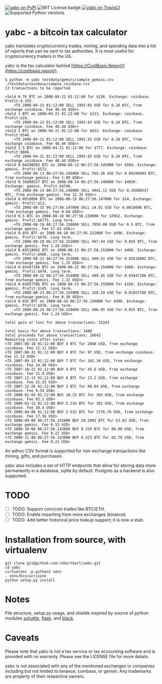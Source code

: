 [![yabc on PyPI](https://img.shields.io/pypi/v/yabc.svg)](https://pypi.org/project/yabc/)
![MIT License badge](https://img.shields.io/badge/license-MIT-green.svg)
[![yabc on TravisCI](https://travis-ci.org/robertkarl/yabc.svg?branch=master)](https://travis-ci.org/robertkarl/yabc)
![Supported Python versions](https://img.shields.io/pypi/pyversions/yabc.svg)

# yabc - a bitcoin tax calculator
yabc translates cryptocurrency trades, mining, and spending data into a list of
reports that can be sent to tax authorities. It is most useful for
cryptocurrency traders in the US.

yabc is the tax calculator behind [https://CostBasis.Report/](https://costbasis.report/).
```
$ python -m yabc testdata/gemini/sample_gemini.csv ./testdata/coinbase/sample_coinbase.csv
13 transactions to be reported

<Sold 0.76 BTC on 2008-04-21 01:12:00 for $236. Exchange: coinbase. Profit:$-155.
	<TX 2008-04-21 01:12:00 SELL 1993.93 USD for 6.26 BTC, from exchange coinbase. Fee 48.44 USD>>
<Sold 1 BTC on 2008-04-21 01:12:00 for $311. Exchange: coinbase. Profit:$29.
	<TX 2008-04-21 01:12:00 SELL 1993.93 USD for 6.26 BTC, from exchange coinbase. Fee 48.44 USD>>
<Sold 2 BTC on 2008-04-21 01:12:00 for $622. Exchange: coinbase. Profit:$546.
	<TX 2008-04-21 01:12:00 SELL 1993.93 USD for 6.26 BTC, from exchange coinbase. Fee 48.44 USD>>
<Sold 2.5 BTC on 2008-04-21 01:12:00 for $777. Exchange: coinbase. Profit:$666.
	<TX 2008-04-21 01:12:00 SELL 1993.93 USD for 6.26 BTC, from exchange coinbase. Fee 48.44 USD>>
<Sold 0.04290503 BTC on 2008-08-13 06:27:56.145000 for $594. Exchange: gemini. Profit:$572.
	<TX 2008-08-13 06:27:56.145000 SELL 595.36 USD for 0.04290503 BTC, from exchange gemini. Fee 1.49 USD>>
<Sold 0.35608537 BTC on 2008-08-14 06:27:56.146000 for $4929. Exchange: gemini. Profit:$4746.
	<TX 2008-08-14 06:27:56.146000 SELL 4941.11 USD for 0.35608537 BTC, from exchange gemini. Fee 12.35 USD>>
<Sold 0.0010096 BTC on 2008-08-15 06:27:56.147000 for $14. Exchange: gemini. Profit:$13.
	<TX 2008-08-15 06:27:56.147000 SELL 14.01 USD for 0.0010096 BTC, from exchange gemini. Fee 0.04 USD>>
<Sold 0.5 BTC on 2008-08-18 06:27:56.150000 for $7032. Exchange: gemini. Profit:$6775. Long term.
	<TX 2008-08-18 06:27:56.150000 SELL 7050.00 USD for 0.5 BTC, from exchange gemini. Fee 17.63 USD>>
<Sold 0.035 BTC on 2008-08-20 06:27:56.152000 for $496. Exchange: gemini. Profit:$478. Long term.
	<TX 2008-08-20 06:27:56.152000 SELL 497.44 USD for 0.035 BTC, from exchange gemini. Fee 1.24 USD>>
<Sold 0.03518002 BTC on 2008-08-21 06:27:56.153000 for $498. Exchange: gemini. Profit:$480. Long term.
	<TX 2008-08-21 06:27:56.153000 SELL 499.51 USD for 0.03518002 BTC, from exchange gemini. Fee 1.25 USD>>
<Sold 0.03447186 BTC on 2008-08-22 06:27:56.154000 for $488. Exchange: gemini. Profit:$470. Long term.
	<TX 2008-08-22 06:27:56.154000 SELL 489.45 USD for 0.03447186 BTC, from exchange gemini. Fee 1.22 USD>>
<Sold 0.01057786 BTC on 2008-08-23 06:27:56.155000 for $150. Exchange: gemini. Profit:$145. Long term.
	<TX 2008-08-23 06:27:56.155000 SELL 150.19 USD for 0.01057786 BTC, from exchange gemini. Fee 0.38 USD>>
<Sold 0.035 BTC on 2009-08-24 06:27:56.156000 for $496. Exchange: gemini. Profit:$478. Long term.
	<TX 2009-08-24 06:27:56.156000 SELL 496.95 USD for 0.035 BTC, from exchange gemini. Fee 1.24 USD>>

total gain or loss for above transactions: 15243

total basis for above transactions: 1400
total proceeds for above transactions: 16643
Remaining coins after sales:
<TX 2007-08-18 01:12:00 BUY 4 BTC for 2048 USD, from exchange coinbase. Fee 11.11 USD>
<TX 2007-08-31 01:12:00 BUY 4 BTC for 97 USD, from exchange coinbase. Fee 11.12 USD>
<TX 2007-09-13 01:12:00 BUY 7 BTC for 102.34 USD, from exchange coinbase. Fee 14.98 USD>
<TX 2007-10-22 01:12:00 BUY 4 BTC for 45.6 USD, from exchange coinbase. Fee 31.9 USD>
<TX 2007-12-13 01:12:00 BUY 8 BTC for 13.2 USD, from exchange coinbase. Fee 32.25 USD>
<TX 2007-12-26 01:12:00 BUY 3 BTC for 98.04 USD, from exchange coinbase. Fee 9.54 USD>
<TX 2008-02-03 01:12:00 BUY 10.23 BTC for 203 USD, from exchange coinbase. Fee 92.2 USD>
<TX 2008-03-13 01:12:00 BUY 5.234 BTC for 302 USD, from exchange coinbase. Fee 30.4 USD>
<TX 2008-04-08 01:12:00 BUY 2.532 BTC for 1776.76 USD, from exchange coinbase. Fee 17.56 USD>
<TX 2008-09-08 06:27:56.141000 BUY 20.2092 BTC for 53.62 USD, from exchange gemini. Fee 0.13 USD>
<TX 2008-10-08 06:27:56.142000 BUY 0.339 BTC for 86.90 USD, from exchange gemini. Fee 0.22 USD>
<TX 2008-11-08 06:27:56.143000 BUY 0.323 BTC for 82.79 USD, from exchange gemini. Fee 0.21 USD>
```

An adhoc CSV format is supported for non-exchange transactions like mining, gifts, and purchases.

yabc also includes a set of HTTP endpoints that allow for storing data more
permanently in a database, sqlite by default. Postgres as a backend is also supported.

# TODO

- [ ] TODO: Support coin/coin trades like BTC/ETH.
- [ ] TODO: Enable importing from more exchanges (binance)
- [ ] TODO: Add better historical price lookup support; it is now a stub.

# Installation from source, with virtualenv
```
git clone git@github.com:robertkarl/yabc.git
cd yabc
virtualenv -p python3 venv
. venv/bin/activate
python setup.py install
```

# Notes
File structure, setup.py usage, and shields inspired by source of python
modules [sshuttle](https://github.com/sshuttle/sshuttle),
[flask](https://github.com/pallets/flask), and
[black](https://github.com/psf/black/blob/master/README.md).

# Caveats
Please note that yabc is not a tax service or tax accounting software and is
provided with no warranty. Please see the LICENSE file for more details.

yabc is not associated with any of the mentioned exchanges or companies
including but not limited to binance, coinbase, or gemini. Any trademarks are
property of their respective owners.
